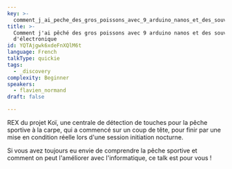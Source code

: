 ```yaml
---
key: >-
  comment_j_ai_peche_des_gros_poissons_avec_9_arduino_nanos_et_des_souvenirs_d_electronique
title: >-
  Comment j'ai pêché des gros poissons avec 9 arduino nanos et des souvenirs
  d'électronique
id: YQTAjgwk6xdeFnXQlM6t
language: French
talkType: quickie
tags:
  - _discovery
complexity: Beginner
speakers:
  - flavien_normand
draft: false

---
```


REX du projet Koï, une centrale de détection de touches pour la pêche sportive à la carpe, qui a commencé sur un coup de tête, pour finir par une mise en condition réelle lors d'une session initiation nocturne.

Si vous avez toujours eu envie de comprendre la pêche sportive et comment on peut l'améliorer avec l'informatique, ce talk est pour vous !

